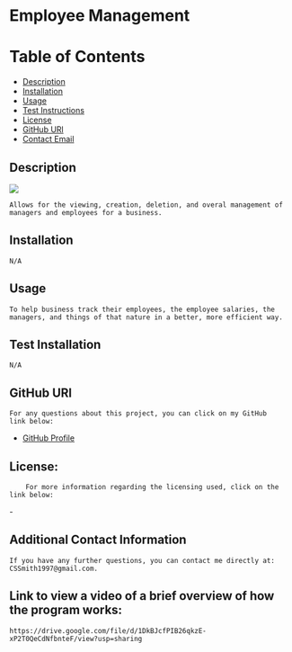 
# Employee Management

# Table of Contents

- [Description](#description)
- [Installation](#installation)
- [Usage](#usage)
- [Test Instructions](#testinstructions)
- [License](#license)
- [GitHub URl](#GitHub)
- [Contact Email](#email)
    
## Description
![](https://img.shields.io/badge/license--blue)

    Allows for the viewing, creation, deletion, and overal management of managers and employees for a business.
## Installation
    N/A
 ## Usage
    To help business track their employees, the employee salaries, the managers, and things of that nature in a better, more efficient way.
## Test Installation
    N/A
## GitHub URl
    For any questions about this project, you can click on my GitHub
    link below:
- [GitHub Profile](https://github.com/Maebeck)
## License:
        For more information regarding the licensing used, click on the link below:
-[](https://opensource.org/licenses/)  
## Additional Contact Information
    If you have any further questions, you can contact me directly at: CSSmith1997@gmail.com.

## Link to view a video of a brief overview of how the program works:
    https://drive.google.com/file/d/1DkBJcfPIB26qkzE-xP2T0QeCdNfbnteF/view?usp=sharing